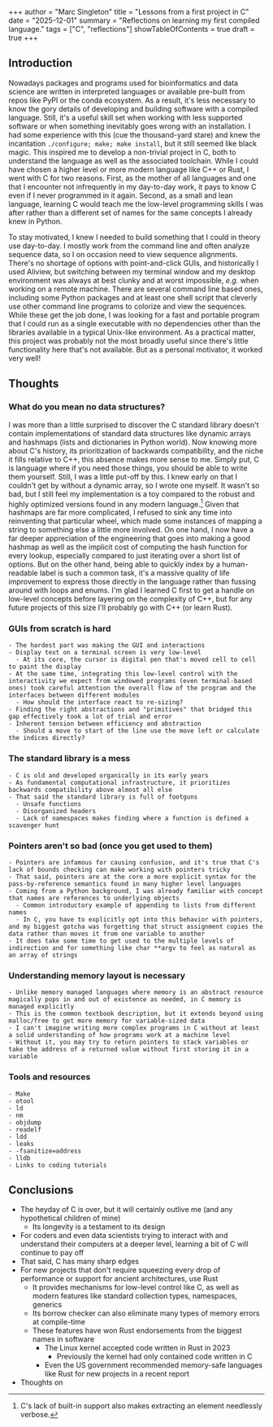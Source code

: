 +++
author = "Marc Singleton"
title = "Lessons from a first project in C"
date = "2025-12-01"
summary = "Reflections on learning my first compiled language."
tags = ["C", "reflections"]
showTableOfContents = true
draft = true
+++

## Introduction
Nowadays packages and programs used for bioinformatics and data science are written in interpreted languages or available pre-built from repos like PyPI or the conda ecosystem. As a result, it's less necessary to know the gory details of developing and building software with a compiled language. Still, it's a useful skill set when working with less supported software or when something inevitably goes wrong with an installation. I had some experience with this (cue the thousand-yard stare) and knew the incantation `./configure; make; make install`, but it still seemed like black magic. This inspired me to develop a non-trivial project in C, both to understand the language as well as the associated toolchain. While I could have chosen a higher level or more modern language like C++ or Rust, I went with C for two reasons. First, as the mother of all languages and one that I encounter not infrequently in my day-to-day work, it pays to know C even if I never programmed in it again. Second, as a small and lean language, learning C would teach me the low-level programming skills I was after rather than a different set of names for the same concepts I already knew in Python.
  
To stay motivated, I knew I needed to build something that I could in theory use day-to-day. I mostly work from the command line and often analyze sequence data, so I on occasion need to view sequence alignments. There's no shortage of options with point-and-click GUIs, and historically I used Aliview, but switching between my terminal window and my desktop environment was always at best clunky and at worst impossible, *e.g.* when working on a remote machine. There are several command line based ones, including some Python packages and at least one shell script that cleverly use other command line programs to colorize and view the sequences. While these get the job done, I was looking for a fast and portable program that I could run as a single executable with no dependencies other than the libraries available in a typical Unix-like environment. As a practical matter, this project was probably not the most broadly useful since there's little functionality here that's not available. But as a personal motivator, it worked very well!

## Thoughts
### What do you mean no data structures?
I was more than a little surprised to discover the C standard library doesn't contain implementations of standard data structures like dynamic arrays and hashmaps (lists and dictionaries in Python world). Now knowing more about C's history, its prioritization of backwards compatibility, and the niche it fills relative to C++, this absence makes more sense to me. Simply put, C is language where if you need those things, you should be able to write them yourself. Still, I was a little put-off by this. I knew early on that I couldn't get by without a dynamic array, so I wrote one myself. It wasn't so bad, but I still feel my implementation is a toy compared to the robust and highly optimized versions found in any modern language.[^1] Given that hashmaps are far more complicated, I refused to sink any time into reinventing that particular wheel, which made some instances of mapping a string to something else a little more involved. On one hand, I now have a far deeper appreciation of the engineering that goes into making a good hashmap as well as the implicit cost of computing the hash function for every lookup, especially compared to just iterating over a short list of options. But on the other hand, being able to quickly index by a human-readable label is such a common task, it's a massive quality of life improvement to express those directly in the language rather than fussing around with loops and enums. I'm glad I learned C first to get a handle on low-level concepts before layering on the complexity of C++, but for any future projects of this size I'll probably go with C++ (or learn Rust).

[^1]: C's lack of built-in support also makes extracting an element needlessly verbose.

### GUIs from scratch is hard
    - The hardest part was making the GUI and interactions
    - Display text on a terminal screen is very low-level
      - At its core, the cursor is digital pen that's moved cell to cell to paint the display
    - At the same time, integrating this low-level control with the interactivity we expect from windowed programs (even terminal-based ones) took careful attention the overall flow of the program and the interfaces between different modules
      - How should the interface react to re-sizing?
    - Finding the right abstractions and "primitives" that bridged this gap effectively took a lot of trial and error
    - Inherent tension between efficiency and abstraction
      - Should a move to start of the line use the move left or calculate the indices directly?

### The standard library is a mess
    - C is old and developed organically in its early years
    - As fundamental computational infrastructure, it prioritizes backwards compatibility above almost all else
    - That said the standard library is full of footguns
      - Unsafe functions
      - Disorganized headers
      - Lack of namespaces makes finding where a function is defined a scavenger hunt

### Pointers aren't so bad (once you get used to them)
    - Pointers are infamous for causing confusion, and it's true that C's lack of bounds checking can make working with pointers tricky
    - That said, pointers are at the core a more explicit syntax for the pass-by-reference semantics found in many higher level languages
    - Coming from a Python background, I was already familiar with concept that names are references to underlying objects
      - Common introductory example of appending to lists from different names
      - In C, you have to explicitly opt into this behavior with pointers, and my biggest gotcha was forgetting that struct assignment copies the data rather than moves it from one variable to another
    - It does take some time to get used to the multiple levels of indirection and for something like char **argv to feel as natural as an array of strings

### Understanding memory layout is necessary
    - Unlike memory managed languages where memory is an abstract resource magically pops in and out of existence as needed, in C memory is managed explicitly
    - This is the common textbook description, but it extends beyond using malloc/free to get more memory for variable-sized data
    - I can't imagine writing more complex programs in C without at least a solid understanding of how programs work at a machine level
    - Without it, you may try to return pointers to stack variables or take the address of a returned value without first storing it in a variable

### Tools and resources
    - Make
    - otool
    - ld
    - nm
    - objdump
    - readelf
    - ldd
    - leaks
    - -fsanitize=address
    - lldb
    - Links to coding tutorials

## Conclusions
  - The heyday of C is over, but it will certainly outlive me (and any hypothetical children of mine)
    - Its longevity is a testament to its design
  - For coders and even data scientists trying to interact with and understand their computers at a deeper level, learning a bit of C will continue to pay off
  - That said, C has many sharp edges
  - For new projects that don't require squeezing every drop of performance or support for ancient architectures, use Rust
    - It provides mechanisms for low-level control like C, as well as modern features like standard collection types, namespaces, generics
    - Its borrow checker can also eliminate many types of memory errors at compile-time
    - These features have won Rust endorsements from the biggest names in software
      - The Linux kernel accepted code written in Rust in 2023
        - Previously the kernel had only contained code written in C
      - Even the US government recommended memory-safe languages like Rust for new projects in a recent report
  - Thoughts on 